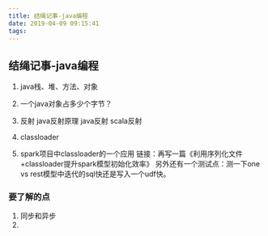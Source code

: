 ```yaml
---
title: 结绳记事-java编程
date: 2019-04-09 09:15:41
tags:
---
```


## 结绳记事-java编程
1. java栈、堆、方法、对象

1. 一个java对象占多少个字节？

1. 反射
java反射原理
java反射
scala反射

1. classloader

1. spark项目中classloader的一个应用
链接：再写一篇《利用序列化文件+classloader提升spark模型初始化效率》
另外还有一个测试点：测一下one vs rest模型中迭代的sql快还是写入一个udf快。

### 要了解的点
1. 同步和异步
2. 


